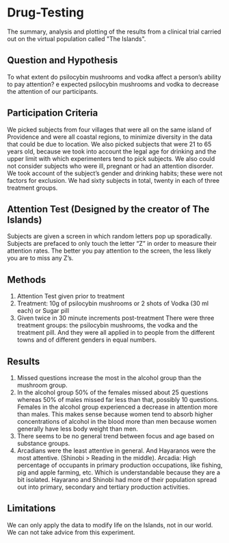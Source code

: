 # Drug-Testing
The summary, analysis and plotting of the results from a clinical trial carried out on the virtual population called "The Islands".

## Question and Hypothesis
To what extent do psilocybin mushrooms and vodka affect a person’s ability to pay attention? e expected psilocybin mushrooms and vodka to  decrease the attention of our participants. 

## Participation Criteria
We picked subjects from four villages that were all on the same island of Providence and were all coastal regions, to minimize diversity in the data that could be due to location. We also picked subjects that were 21 to 65 years old, because we took into account the legal age for drinking and the upper limit with which experimenters tend to pick subjects. We also could not consider subjects who were ill, pregnant or had an attention disorder. We took account of the subject’s gender and drinking habits; these were not factors for exclusion.
We had sixty subjects in total, twenty in each of three treatment groups.

## Attention Test (Designed by the creator of The Islands)
Subjects are given a screen in which random letters pop up sporadically. Subjects are prefaced to only touch the letter “Z” in order to measure their attention rates. The better you pay attention to the screen, the less likely you are to miss any Z’s.

## Methods
1. Attention Test given prior to treatment
2. Treatment: 10g of psilocybin mushrooms or 2 shots of Vodka (30 ml each) or Sugar pill
3. Given twice in 30 minute increments post-treatment
There were three treatment groups: the psilocybin mushrooms, the vodka and the treatment pill. And they were all applied in to people from the different towns and of different genders in equal numbers.

## Results
1. Missed questions increase the most in the alcohol group than the mushroom group. 
2. In the alcohol group 50%  of the females missed about 25 questions whereas 50% of males missed far less than that, possibly 10 questions. Females in the alcohol group experienced a decrease in attention more than males. This makes sense because women tend to absorb higher concentrations of alcohol in the blood more than men because women generally have less body weight than men. 
3. There seems to be no general trend between focus and age based on substance groups. 
4. Arcadians were the least attentive in general. And Hayaranos were the most attentive. (Shinobi > Reading in the middle). Arcadia: High percentage of occupants in primary production occupations, like fishing, pig and apple farming, etc. Which is understandable because they are a bit isolated.
Hayarano and Shinobi had more of their population spread out into primary, secondary and tertiary production activities.

## Limitations
 We can only apply the data to modify life on the Islands, not in our world. We can not take advice from this experiment.




